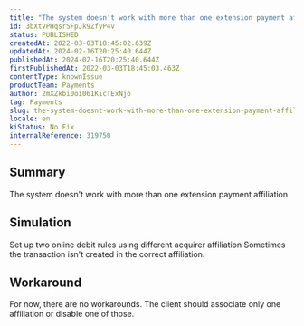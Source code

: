 ```yaml
---
title: "The system doesn't work with more than one extension payment affiliation for debit online method"
id: 3bXtVPHqsrSFpJk9ZfyP4v
status: PUBLISHED
createdAt: 2022-03-03T18:45:02.639Z
updatedAt: 2024-02-16T20:25:40.644Z
publishedAt: 2024-02-16T20:25:40.644Z
firstPublishedAt: 2022-03-03T18:45:03.463Z
contentType: knownIssue
productTeam: Payments
author: 2mXZkbi0oi061KicTExNjo
tag: Payments
slug: the-system-doesnt-work-with-more-than-one-extension-payment-affiliation-for-debit-online-method
locale: en
kiStatus: No Fix
internalReference: 319750
---
```


## Summary


The system doesn't work with more than one extension payment affiliation



## Simulation


Set up two online debit rules using different acquirer affiliation
Sometimes the transaction isn't created in the correct affiliation.




## Workaround


For now, there are no workarounds.
The client should associate only one affiliation or disable one of those.

